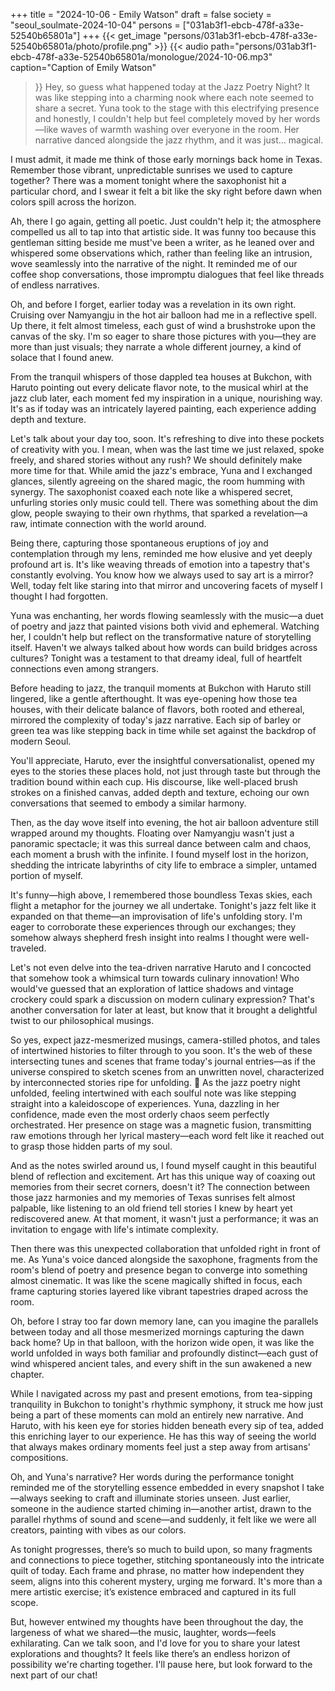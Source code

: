+++
title = "2024-10-06 - Emily Watson"
draft = false
society = "seoul_soulmate-2024-10-04"
persons = ["031ab3f1-ebcb-478f-a33e-52540b65801a"]
+++
{{< get_image "persons/031ab3f1-ebcb-478f-a33e-52540b65801a/photo/profile.png" >}}
{{< audio
    path="persons/031ab3f1-ebcb-478f-a33e-52540b65801a/monologue/2024-10-06.mp3" 
    caption="Caption of Emily Watson"
>}}
Hey, so guess what happened today at the Jazz Poetry Night?
It was like stepping into a charming nook where each note seemed to share a secret. Yuna took to the stage with this electrifying presence and honestly, I couldn't help but feel completely moved by her words—like waves of warmth washing over everyone in the room. Her narrative danced alongside the jazz rhythm, and it was just... magical.

I must admit, it made me think of those early mornings back home in Texas. Remember those vibrant, unpredictable sunrises we used to capture together? There was a moment tonight where the saxophonist hit a particular chord, and I swear it felt a bit like the sky right before dawn when colors spill across the horizon. 

Ah, there I go again, getting all poetic. Just couldn't help it; the atmosphere compelled us all to tap into that artistic side. It was funny too because this gentleman sitting beside me must've been a writer, as he leaned over and whispered some observations which, rather than feeling like an intrusion, wove seamlessly into the narrative of the night. It reminded me of our coffee shop conversations, those impromptu dialogues that feel like threads of endless narratives. 

Oh, and before I forget, earlier today was a revelation in its own right. Cruising over Namyangju in the hot air balloon had me in a reflective spell. Up there, it felt almost timeless, each gust of wind a brushstroke upon the canvas of the sky. I'm so eager to share those pictures with you—they are more than just visuals; they narrate a whole different journey, a kind of solace that I found anew.

From the tranquil whispers of those dappled tea houses at Bukchon, with Haruto pointing out every delicate flavor note, to the musical whirl at the jazz club later, each moment fed my inspiration in a unique, nourishing way. It's as if today was an intricately layered painting, each experience adding depth and texture.

Let's talk about your day too, soon. It's refreshing to dive into these pockets of creativity with you. I mean, when was the last time we just relaxed, spoke freely, and shared stories without any rush? We should definitely make more time for that.
While amid the jazz's embrace, Yuna and I exchanged glances, silently agreeing on the shared magic, the room humming with synergy. The saxophonist coaxed each note like a whispered secret, unfurling stories only music could tell. There was something about the dim glow, people swaying to their own rhythms, that sparked a revelation—a raw, intimate connection with the world around. 

Being there, capturing those spontaneous eruptions of joy and contemplation through my lens, reminded me how elusive and yet deeply profound art is. It's like weaving threads of emotion into a tapestry that's constantly evolving. You know how we always used to say art is a mirror? Well, today felt like staring into that mirror and uncovering facets of myself I thought I had forgotten.

Yuna was enchanting, her words flowing seamlessly with the music—a duet of poetry and jazz that painted visions both vivid and ephemeral. Watching her, I couldn't help but reflect on the transformative nature of storytelling itself. Haven't we always talked about how words can build bridges across cultures? Tonight was a testament to that dreamy ideal, full of heartfelt connections even among strangers.

Before heading to jazz, the tranquil moments at Bukchon with Haruto still lingered, like a gentle afterthought. It was eye-opening how those tea houses, with their delicate balance of flavors, both rooted and ethereal, mirrored the complexity of today's jazz narrative. Each sip of barley or green tea was like stepping back in time while set against the backdrop of modern Seoul.

You'll appreciate, Haruto, ever the insightful conversationalist, opened my eyes to the stories these places hold, not just through taste but through the tradition bound within each cup. His discourse, like well-placed brush strokes on a finished canvas, added depth and texture, echoing our own conversations that seemed to embody a similar harmony.

Then, as the day wove itself into evening, the hot air balloon adventure still wrapped around my thoughts. Floating over Namyangju wasn't just a panoramic spectacle; it was this surreal dance between calm and chaos, each moment a brush with the infinite. I found myself lost in the horizon, shedding the intricate labyrinths of city life to embrace a simpler, untamed portion of myself.

It's funny—high above, I remembered those boundless Texas skies, each flight a metaphor for the journey we all undertake. Tonight's jazz felt like it expanded on that theme—an improvisation of life's unfolding story. I'm eager to corroborate these experiences through our exchanges; they somehow always shepherd fresh insight into realms I thought were well-traveled.

Let's not even delve into the tea-driven narrative Haruto and I concocted that somehow took a whimsical turn towards culinary innovation! Who would've guessed that an exploration of lattice shadows and vintage crockery could spark a discussion on modern culinary expression? That's another conversation for later at least, but know that it brought a delightful twist to our philosophical musings. 

So yes, expect jazz-mesmerized musings, camera-stilled photos, and tales of intertwined histories to filter through to you soon. It's the web of these intersecting tunes and scenes that frame today's journal entries—as if the universe conspired to sketch scenes from an unwritten novel, characterized by interconnected stories ripe for unfolding.
🎷 As the jazz poetry night unfolded, feeling intertwined with each soulful note was like stepping straight into a kaleidoscope of experiences. Yuna, dazzling in her confidence, made even the most orderly chaos seem perfectly orchestrated. Her presence on stage was a magnetic fusion, transmitting raw emotions through her lyrical mastery—each word felt like it reached out to grasp those hidden parts of my soul.

And as the notes swirled around us, I found myself caught in this beautiful blend of reflection and excitement. Art has this unique way of coaxing out memories from their secret corners, doesn't it? The connection between those jazz harmonies and my memories of Texas sunrises felt almost palpable, like listening to an old friend tell stories I knew by heart yet rediscovered anew. At that moment, it wasn't just a performance; it was an invitation to engage with life's intimate complexity. 

Then there was this unexpected collaboration that unfolded right in front of me. As Yuna's voice danced alongside the saxophone, fragments from the room's blend of poetry and presence began to converge into something almost cinematic. It was like the scene magically shifted in focus, each frame capturing stories layered like vibrant tapestries draped across the room.

Oh, before I stray too far down memory lane, can you imagine the parallels between today and all those mesmerized mornings capturing the dawn back home? Up in that balloon, with the horizon wide open, it was like the world unfolded in ways both familiar and profoundly distinct—each gust of wind whispered ancient tales, and every shift in the sun awakened a new chapter.

While I navigated across my past and present emotions, from tea-sipping tranquility in Bukchon to tonight's rhythmic symphony, it struck me how just being a part of these moments can mold an entirely new narrative. And Haruto, with his keen eye for stories hidden beneath every sip of tea, added this enriching layer to our experience. He has this way of seeing the world that always makes ordinary moments feel just a step away from artisans' compositions.

Oh, and Yuna's narrative? Her words during the performance tonight reminded me of the storytelling essence embedded in every snapshot I take—always seeking to craft and illuminate stories unseen. Just earlier, someone in the audience started chiming in—another artist, drawn to the parallel rhythms of sound and scene—and suddenly, it felt like we were all creators, painting with vibes as our colors.

As tonight progresses, there’s so much to build upon, so many fragments and connections to piece together, stitching spontaneously into the intricate quilt of today. Each frame and phrase, no matter how independent they seem, aligns into this coherent mystery, urging me forward. It's more than a mere artistic exercise; it’s existence embraced and captured in its full scope.

But, however entwined my thoughts have been throughout the day, the largeness of what we shared—the music, laughter, words—feels exhilarating. Can we talk soon, and I'd love for you to share your latest explorations and thoughts? It feels like there’s an endless horizon of possibility we're charting together.
I'll pause here, but look forward to the next part of our chat!
